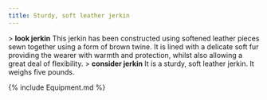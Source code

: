 ```yaml
---
title: Sturdy, soft leather jerkin
---
```


\> **look jerkin**
This jerkin has been constructed using softened leather pieces sewn
together
using a form of brown twine. It is lined with a delicate soft fur
providing the
wearer with warmth and protection, whilst also allowing a great deal
of
flexibility.
\> **consider jerkin**
It is a sturdy, soft leather jerkin.
It weighs five pounds.

{% include Equipment.md %}